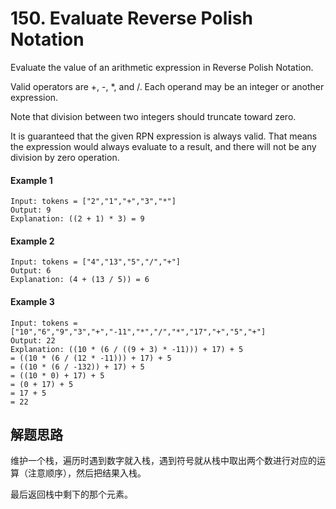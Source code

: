 # 150. Evaluate Reverse Polish Notation

Evaluate the value of an arithmetic expression in Reverse Polish Notation.

Valid operators are +, -, *, and /. Each operand may be an integer or another expression.

Note that division between two integers should truncate toward zero.

It is guaranteed that the given RPN expression is always valid. That means the expression would always evaluate to a result, and there will not be any division by zero operation.

#### Example 1

```
Input: tokens = ["2","1","+","3","*"]
Output: 9
Explanation: ((2 + 1) * 3) = 9
```

#### Example 2

```
Input: tokens = ["4","13","5","/","+"]
Output: 6
Explanation: (4 + (13 / 5)) = 6
```

#### Example 3

```
Input: tokens = ["10","6","9","3","+","-11","*","/","*","17","+","5","+"]
Output: 22
Explanation: ((10 * (6 / ((9 + 3) * -11))) + 17) + 5
= ((10 * (6 / (12 * -11))) + 17) + 5
= ((10 * (6 / -132)) + 17) + 5
= ((10 * 0) + 17) + 5
= (0 + 17) + 5
= 17 + 5
= 22
```

## 解题思路

维护一个栈，遍历时遇到数字就入栈，遇到符号就从栈中取出两个数进行对应的运算（注意顺序），然后把结果入栈。

最后返回栈中剩下的那个元素。

